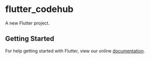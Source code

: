 # flutter_codehub

A new Flutter project.

## Getting Started

For help getting started with Flutter, view our online
[documentation](https://flutter.io/).
